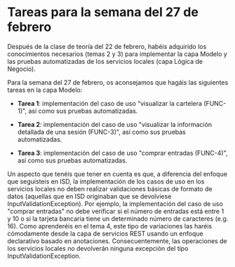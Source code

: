 # Tareas para la semana del 27 de febrero

Después de la clase de teoría del 22 de febrero, habéis adquirido los conocimientos necesarios (temas 2 y 3) para implementar la capa Modelo y las pruebas automatizadas de los servicios locales (capa Lógica de Negocio). 

Para la semana del 27 de febrero, os aconsejamos que hagáis las siguientes tareas en la capa Modelo:

- **Tarea 1**: implementación del caso de uso "visualizar la cartelera (FUNC-1)", así como sus pruebas automatizadas.

- **Tarea 2**: implementación del caso de uso "visualizar la información detallada de una sesión (FUNC-3)", así como sus pruebas automatizadas.

- **Tarea 3**: implementación del caso de uso "comprar entradas (FUNC-4)", así como sus pruebas automatizadas.

Un aspecto que tenéis que tener en cuenta es que, a diferencia del enfoque que seguisteis en ISD, la implementación de los casos de uso en los servicios locales no deben realizar validaciones básicas de formato de datos (aquellas que en ISD originaban que se devolviese InputValidationException). Por ejemplo, la implementación del caso de uso "comprar entradas" no debe verificar si el número de entradas está entre 1 y 10 o si la tarjeta bancaria tiene un determinado número de caracteres (e.g. 16). Como aprenderéis en el tema 4, este tipo de variaciones las haréis cómodamente desde la capa de servicios REST usando un enfoque declarativo basado en anotaciones. Consecuentemente, las operaciones de los servicios locales no devolverán ninguna excepción del tipo InputValidationException.

